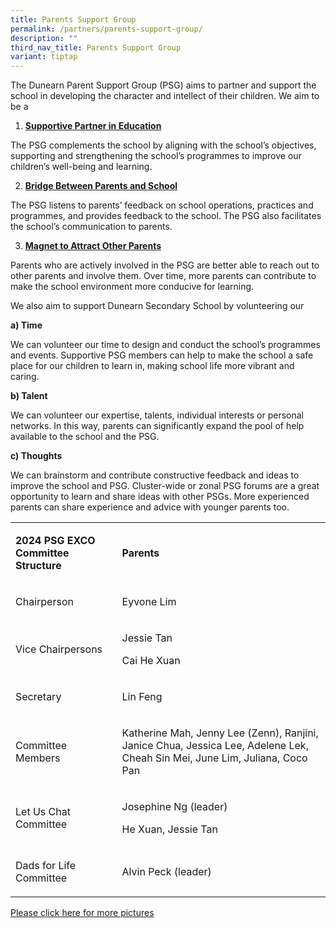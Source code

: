 ```yaml
---
title: Parents Support Group
permalink: /partners/parents-support-group/
description: ""
third_nav_title: Parents Support Group
variant: tiptap
---
```

<p>The Dunearn Parent Support Group (PSG) aims to partner and support the
school in developing the character and intellect of their children. We
aim to be a</p>
<ol data-tight="true" class="tight">
<li>
<p><strong><u>Supportive Partner in Education</u></strong>
</p>
</li>
</ol>
<p>The PSG complements the school by aligning with the school’s objectives,
supporting and strengthening the school’s programmes to improve our children’s
well-being and learning.</p>
<ol start="2" data-tight="true" class="tight">
<li>
<p><strong><u>Bridge Between Parents and School</u></strong>
</p>
</li>
</ol>
<p>The PSG listens to parents’ feedback on school operations, practices and
programmes, and provides feedback to the school. The PSG also facilitates
the school’s communication to parents.</p>
<ol start="3" data-tight="true" class="tight">
<li>
<p><strong><u>Magnet to Attract Other Parents</u></strong>
</p>
</li>
</ol>
<p>Parents who are actively involved in the PSG are better able to reach
out to other parents and involve them. Over time, more parents can contribute
to make the school environment more conducive for learning.</p>
<p>We also aim to support Dunearn Secondary School by volunteering our</p>
<p><strong>a) Time</strong>
</p>
<p>We can volunteer our time to design and conduct the school’s programmes
and events. Supportive PSG members can help to make the school a safe place&nbsp;for
our children to learn in, making school life more vibrant and caring.</p>
<p><strong>b) Talent</strong>
</p>
<p>We can volunteer our expertise, talents, individual interests or personal
networks. In this way, parents can significantly expand the pool of help
available to the school and the PSG.</p>
<p><strong>c) Thoughts</strong>&nbsp;</p>
<p>We can brainstorm and contribute constructive feedback and ideas to improve
the school and PSG. Cluster-wide or zonal PSG forums are a great opportunity
to learn and share ideas with other PSGs. More experienced parents can
share experience and advice with younger parents too.&nbsp;</p>
<table>
<tbody>
<tr>
<td rowspan="1" colspan="1">
<p><strong>2024 PSG EXCO Committee Structure</strong>
</p>
</td>
<td rowspan="1" colspan="1">
<p><strong>Parents</strong>
</p>
</td>
</tr>
<tr>
<td rowspan="1" colspan="1">
<p>Chairperson</p>
</td>
<td rowspan="1" colspan="1">
<p>Eyvone Lim</p>
</td>
</tr>
<tr>
<td rowspan="1" colspan="1">
<p>Vice Chairpersons</p>
</td>
<td rowspan="1" colspan="1">
<p>Jessie Tan</p>
<p>Cai He Xuan</p>
</td>
</tr>
<tr>
<td rowspan="1" colspan="1">
<p>Secretary</p>
</td>
<td rowspan="1" colspan="1">
<p>Lin Feng</p>
</td>
</tr>
<tr>
<td rowspan="1" colspan="1">
<p>Committee Members</p>
</td>
<td rowspan="1" colspan="1">
<p>Katherine Mah, Jenny Lee (Zenn), Ranjini, Janice Chua, Jessica Lee, Adelene
Lek, Cheah Sin Mei, June Lim, Juliana, Coco Pan</p>
</td>
</tr>
<tr>
<td rowspan="1" colspan="1">
<p>Let Us Chat Committee</p>
</td>
<td rowspan="1" colspan="1">
<p>Josephine Ng (leader)</p>
<p>He Xuan, Jessie Tan</p>
</td>
</tr>
<tr>
<td rowspan="1" colspan="1">
<p>Dads for Life Committee</p>
</td>
<td rowspan="1" colspan="1">
<p>Alvin Peck (leader)</p>
<p></p>
</td>
</tr>
</tbody>
</table>
<p><a href="https://sites.google.com/a/dunearn.edu.sg/dunearn-secondary-school-parents-support-group/" rel="noopener" target="_blank">Please click here for more pictures</a>
</p>